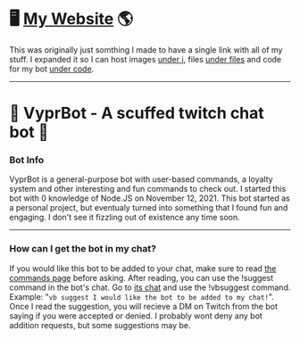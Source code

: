 # 🖥️ [My Website](https://darkvypr.com) 🌎

This was originally just somthing I made to have a single link with all of my stuff. I expanded it so I can host images [under i](https://i.darkvypr.com), files [under files](https://files.darkvypr.com) and code for my bot [under code](https://code.darkvypr.com). 

---

# 🤖 VyprBot - A scuffed twitch chat bot 🤖


### Bot Info

VyprBot is a general-purpose bot with user-based commands, a loyalty system and other interesting and fun commands to check out. I started this bot with 0 knowledge of Node.JS on November 12, 2021. This bot started as a personal project, but eventualy turned into something that I found fun and engaging. I don't see it fizzling out of existence any time soon.

---

### How can I get the bot in my chat?

If you would like this bot to be added to your chat, make sure to read [the commands page](https://darkvypr.com/commands) before asking. After reading, you can use the !suggest command in the bot's chat. Go to [its chat](https://twitch.tv/vyprbot) and use the !vbsuggest command. Example: "`vb suggest I would like the bot to be added to my chat!`". Once I read the suggestion, you will recieve a DM on Twitch from the bot saying if you were accepted or denied. I probably wont deny any bot addition requests, but some suggestions may be.

